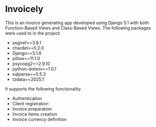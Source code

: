 # Invoicely

This is an invoice generating app developed using Django 5.1 with both Function-Based Views and Class-Based Views. The following packages were used to in the project:

- asgiref==3.8.1
- chardet==5.2.0
- Django==5.1.6
- pillow==11.1.0
- psycopg2==2.9.10
- python-dotenv==1.0.1
- sqlparse==0.5.3
- tzdata==2025.1

It supports the following functionality.
- Authentication
- Client registration
- Invoice preparation
- Invoice items creation
- Invoice currency definition
